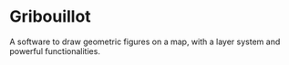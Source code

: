 # Gribouillot
A software to draw geometric figures on a map, with a layer system and powerful functionalities.
